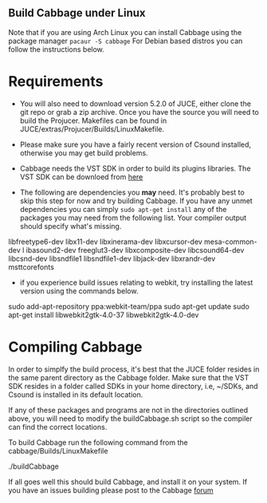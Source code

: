 Build Cabbage under Linux
-------------------------
Note that if you are using Arch Linux you can install Cabbage using the package manager ```pacaur -S cabbage``` For Debian based distros you can follow the instructions below.  

Requirements
============

- You will also need to download version 5.2.0 of JUCE, either clone the git repo or grab a zip archive. Once you have the source you will need to build the Projucer. Makefiles can be found in JUCE/extras/Projucer/Builds/LinuxMakefile. 

- Please make sure you have a fairly recent version of Csound installed, otherwise you may get build problems. 

- Cabbage needs the VST SDK in order to build its plugins libraries. The VST SDK can be downloed from [here](https://www.steinberg.net/en/company/developers.html)

- The following are dependencies you **may** need. It's probably best to skip this step for now and try building Cabbage. If you have any unmet dependencies you can simply ```sudo apt-get install``` any of the packages you may need from the following list. Your compiler output should specify what's missing. 

libfreetype6-dev 
libx11-dev 
libxinerama-dev 
libxcursor-dev 
mesa-common-dev l
ibasound2-dev 
freeglut3-dev 
libxcomposite-dev 
libcsound64-dev 
libcsnd-dev 
libsndfile1 
libsndfile1-dev 
libjack-dev 
libxrandr-dev 
msttcorefonts 

- if you experience build issues relating to webkit, try installing the latest version using the commands below. 

sudo add-apt-repository ppa:webkit-team/ppa
sudo apt-get update
sudo apt-get install libwebkit2gtk-4.0-37 libwebkit2gtk-4.0-dev


Compiling Cabbage
=================

In order to simplfy the build process, it's best that the JUCE folder resides in the same parent directory as the Cabbage folder. Make sure that the VST SDK resides in a folder called SDKs in your home directory, i.e, ~/SDKs, and Csound is installed in its default location. 

If any of these packages and programs are not in the directories outlined above, you will need to modify the buildCabbage.sh script so the compiler can find the correct locations. 

To build Cabbage run the following command from the cabbage/Builds/LinuxMakefile 

./buildCabbage

If all goes well this should build Cabbage, and install it on your system. If you have an issues building please post to the Cabbage [forum](forum.cabbageaudio.com)


